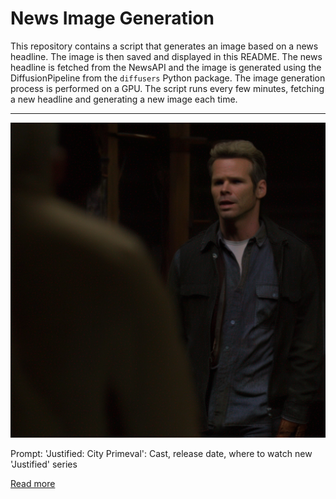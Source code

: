 # News Image Generation
This repository contains a script that generates an image based on a news headline. The image is then saved and displayed in this README.
The news headline is fetched from the NewsAPI and the image is generated using the DiffusionPipeline from the `diffusers` Python package. The image generation process is performed on a GPU.
The script runs every few minutes, fetching a new headline and generating a new image each time.

---

![Generated Image](image.png)

Prompt: 'Justified: City Primeval': Cast, release date, where to watch new 'Justified' series

[Read more](https://www.usatoday.com/story/entertainment/books/2023/07/18/justified-city-primeval-cast-streaming-where-to-watch/70423424007/)